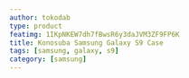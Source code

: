 ```yaml
---
author: tokodab
type: product
featimg: 1IKpNKEW7dh7fBwsR6y3daJVM3ZF9FP6K
title: Konosuba Samsung Galaxy S9 Case
tags: [samsung, galaxy, s9]
category: [samsung]
---
```

